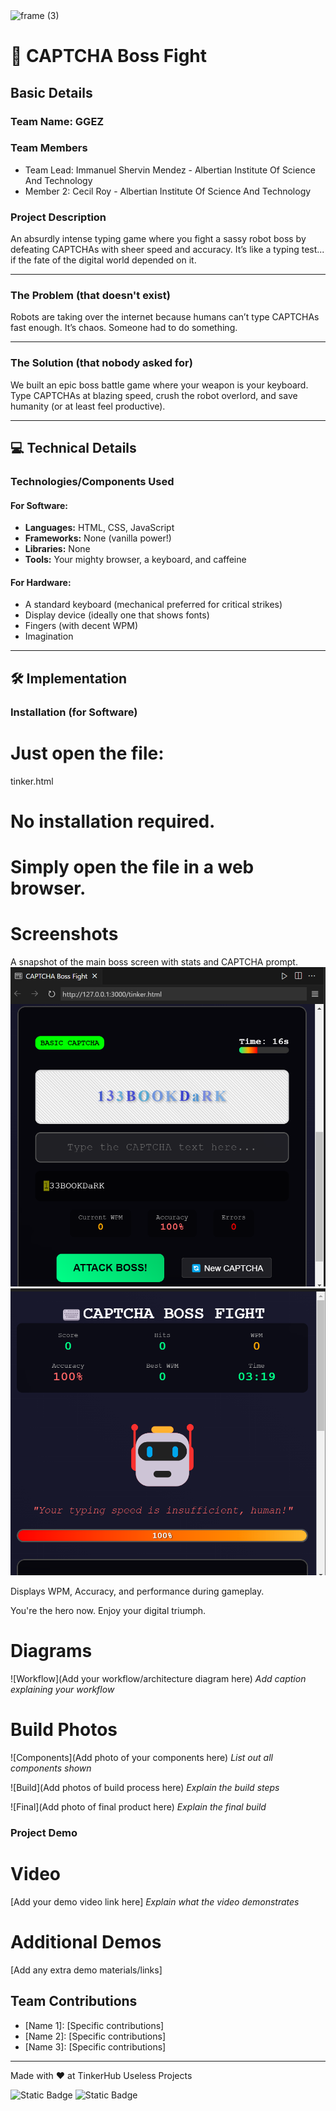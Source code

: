 <img width="3188" height="1202" alt="frame (3)" src="https://github.com/user-attachments/assets/517ad8e9-ad22-457d-9538-a9e62d137cd7" />


# 🤖 CAPTCHA Boss Fight


## Basic Details
### Team Name: GGEZ


### Team Members
- Team Lead: Immanuel Shervin Mendez - Albertian Institute Of Science And Technology
- Member 2: Cecil Roy - Albertian Institute Of Science And Technology



### Project Description  
An absurdly intense typing game where you fight a sassy robot boss by defeating CAPTCHAs with sheer speed and accuracy. It’s like a typing test... if the fate of the digital world depended on it.

---

### The Problem (that doesn't exist)  
Robots are taking over the internet because humans can’t type CAPTCHAs fast enough. It’s chaos. Someone had to do something.

---

### The Solution (that nobody asked for)  
We built an epic boss battle game where your weapon is your keyboard. Type CAPTCHAs at blazing speed, crush the robot overlord, and save humanity (or at least feel productive).

---

## 💻 Technical Details

### Technologies/Components Used

#### For Software:
- **Languages:** HTML, CSS, JavaScript  
- **Frameworks:** None (vanilla power!)  
- **Libraries:** None  
- **Tools:** Your mighty browser, a keyboard, and caffeine

#### For Hardware:
- A standard keyboard (mechanical preferred for critical strikes)
- Display device (ideally one that shows fonts)
- Fingers (with decent WPM)
- Imagination

---

## 🛠️ Implementation

### Installation (for Software)
# Just open the file:
tinker.html

# No installation required.
# Simply open the file in a web browser.


# Screenshots 
A snapshot of the main boss screen with stats and CAPTCHA prompt.
![Alt Text](https://github.com/ShervinM112/TinkerProject/blob/main/Screenshot%202025-08-02%20130559.png)
![Alt Text](https://github.com/ShervinM112/TinkerProject/blob/main/Screenshot%202025-08-02%20130718.png)

Displays WPM, Accuracy, and performance during gameplay.


You're the hero now. Enjoy your digital triumph.


# Diagrams
![Workflow](Add your workflow/architecture diagram here)
*Add caption explaining your workflow*


# Build Photos
![Components](Add photo of your components here)
*List out all components shown*

![Build](Add photos of build process here)
*Explain the build steps*

![Final](Add photo of final product here)
*Explain the final build*

### Project Demo
# Video
[Add your demo video link here]
*Explain what the video demonstrates*

# Additional Demos
[Add any extra demo materials/links]

## Team Contributions
- [Name 1]: [Specific contributions]
- [Name 2]: [Specific contributions]
- [Name 3]: [Specific contributions]

---
Made with ❤️ at TinkerHub Useless Projects 

![Static Badge](https://img.shields.io/badge/TinkerHub-24?color=%23000000&link=https%3A%2F%2Fwww.tinkerhub.org%2F)
![Static Badge](https://img.shields.io/badge/UselessProjects--25-25?link=https%3A%2F%2Fwww.tinkerhub.org%2Fevents%2FQ2Q1TQKX6Q%2FUseless%2520Projects)


